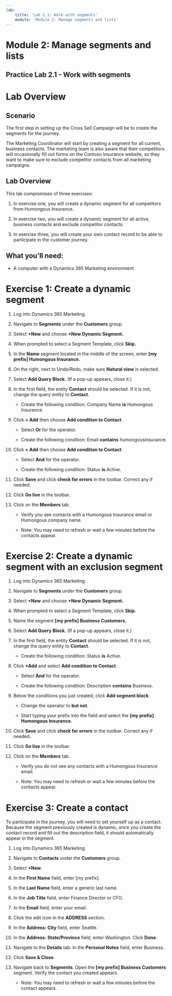 ```yaml
---
lab:
    title: 'Lab 2.1: Work with segments'
    module: 'Module 2: Manage segments and lists'
---
```


# Module 2: Manage segments and lists

## Practice Lab 2.1 - Work with segments

 

# Lab Overview

## Scenario

The first step in setting up the Cross Sell Campaign will be to create the segments for the journey.

The Marketing Coordinator will start by creating a segment for all current, business contacts. The marketing team is also aware that their competitors will occasionally fill out forms on the Contoso Insurance website, so they want to make sure to exclude competitor contacts from all marketing campaigns. 

## Lab Overview

This lab compromises of three exercises:

1. In exercise one, you will create a dynamic segment for all competitors from Humongous Insurance. 

2. In exercise two, you will create a dynamic segment for all active, business contacts and exclude competitor contacts.

3. In exercise three, you will create your own contact record to be able to participate in the customer journey.

## What you’ll need:

- A computer with a Dynamics 365 Marketing environment

# Exercise 1: Create a dynamic segment

1. Log into Dynamics 365 Marketing.

2. Navigate to **Segments** under the **Customers** group. 

3. Select **+New** and choose **+New Dynamic Segment.**

4. When prompted to select a Segment Template, click **Skip.**

5. In the **Name** segment located in the middle of the screen, enter **[my prefix] Humongous Insurance.**

6. On the right, next to Undo/Redo, make sure **Natural view** is selected.

7. Select **Add Query Block.** (If a pop-up appears, close it.) 

8. In the first field, the entity **Contact** should be selected. If it is not, change the query entity to **Contact**. 

	- Create the following condition: Company Name **is** Humongous Insurance.

9. Click **+ Add** then choose **Add condition to Contact**. 

	- Select **Or** for the operator.

	- Create the following condition: Email **contains** humongousinsurance.

10. Click **+ Add** then choose **Add condition to Contact**. 

	- Select **And** for the operator.

	- Create the following condition: Status **is** Active.

11. Click **Save** and click **check for errors** in the toolbar. Correct any if needed.

12. Click **Go live** in the toolbar.

13. Click on the **Members** tab. 

	- Verify you see contacts with a Humongous Insurance email or Humongous company name.

	- Note: You may need to refresh or wait a few minutes before the contacts appear.

# Exercise 2: Create a dynamic segment with an exclusion segment

1. Log into Dynamics 365 Marketing.

2. Navigate to **Segments** under the **Customers** group. 

3. Select **+New** and choose **+New Dynamic Segment.**

4. When prompted to select a Segment Template, click **Skip.**

5. Name the segment **[my prefix] Business Customers.**

6. Select **Add Query Block.** (If a pop-up appears, close it.) 

7. In the first field, the entity **Contact** should be selected. If it is not, change the query entity to **Contact**. 

	- Create the following condition: Status **is** Active.

8. Click **+Add** and select **Add condition to Contact**.

	- Select **And** for the operator.

	- Create the following condition: Description **contains** Business.

9. Below the conditions you just created, click **Add segment block**. 

	- Change the operator to **but not**. 

	- Start typing your prefix into the field and select the **[my prefix] Humongous Insurance**.

10. Click **Save** and click **check for errors** in the toolbar. Correct any if needed.

12. Click **Go live** in the toolbar.

12. Click on the **Members** tab. 

	- Verify you do not see any contacts with a Humongous Insurance email.

	- Note: You may need to refresh or wait a few minutes before the contacts appear.

# Exercise 3: Create a contact

To participate in the journey, you will need to set yourself up as a contact. Because the segment previously created is dynamic, once you create the contact record and fill out the description field, it should automatically appear in the segment.

1. Log into Dynamics 365 Marketing.

2. Navigate to **Contacts** under the **Customers** group. 

3. Select **+New**.

4. In the **First Name** field, enter [my prefix].

5. In the **Last Name** field, enter a generic last name.

6. In the **Job Title** field, enter Finance Director or CFO.

7. In the **Email** field, enter your email.

8. Click the edit icon in the **ADDRESS** section.

9. In the **Address: City** field, enter Seattle.

10. In the **Address: State/Province** field, enter Washington. Click **Done**.

11. Navigate to the **Details** tab. In the **Personal Notes** field, enter Business.

12. Click **Save &amp; Close**.

13. Navigate back to **Segments**. Open the **[my prefix] Business Customers** segment. Verify the contact you created appears.

	- Note: You may need to refresh or wait a few minutes before the contact appears.

 

